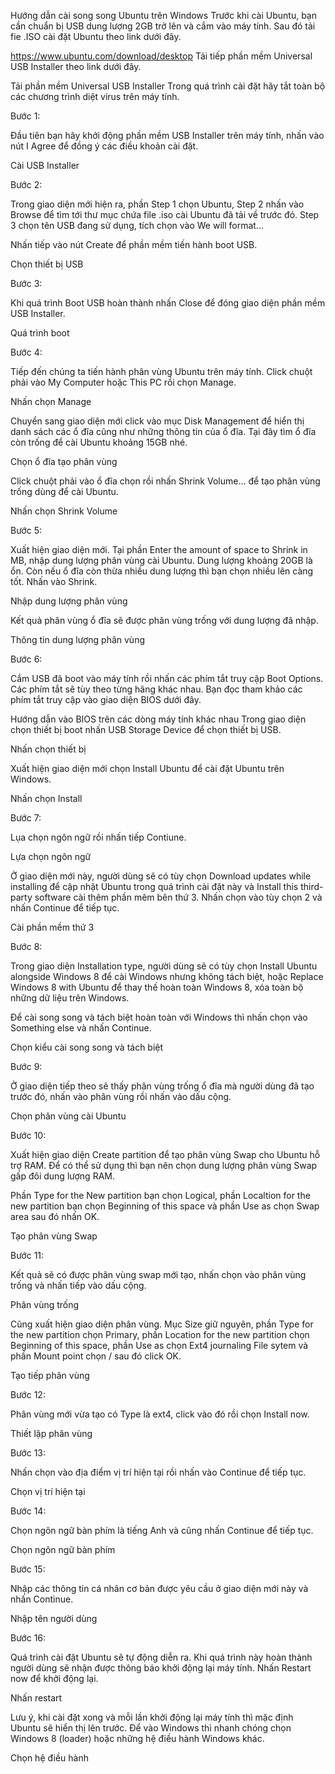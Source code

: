 Hướng dẫn cài song song Ubuntu trên Windows
Trước khi cài Ubuntu, bạn cần chuẩn bị USB dung lượng 2GB trở lên và cắm vào máy tính. Sau đó tải fie .ISO cài đặt Ubuntu theo link dưới đây.

https://www.ubuntu.com/download/desktop
Tải tiếp phần mềm Universal USB Installer theo link dưới đây.

Tải phần mềm Universal USB Installer
Trong quá trình cài đặt hãy tắt toàn bộ các chương trình diệt virus trên máy tính.

Bước 1:

Đầu tiên bạn hãy khởi động phần mềm USB Installer trên máy tính, nhấn vào nút I Agree để đồng ý các điều khoản cài đặt.

Cài USB Installer

Bước 2:

Trong giao diện mới hiện ra, phần Step 1 chọn Ubuntu, Step 2 nhấn vào Browse để tìm tới thư mục chứa file .iso cài Ubuntu đã tải về trước đó. Step 3 chọn tên USB đang sử dụng, tích chọn vào We will format...

Nhấn tiếp vào nút Create để phần mềm tiến hành boot USB.

Chọn thiết bị USB

Bước 3:

Khi quá trình Boot USB hoàn thành nhấn Close để đóng giao diện phần mềm USB Installer.

Quá trình boot

Bước 4:

Tiếp đến chúng ta tiến hành phân vùng Ubuntu trên máy tính. Click chuột phải vào My Computer hoặc This PC rồi chọn Manage.

Nhấn chọn Manage

Chuyển sang giao diện mới click vào mục Disk Management để hiển thị danh sách các ổ đĩa cũng như những thông tin của ổ đĩa. Tại đây tìm ổ đĩa còn trống để cài Ubuntu khoảng 15GB nhé.

Chọn ổ đĩa tạo phân vùng

Click chuột phải vào ổ đĩa chọn rồi nhấn Shrink Volume… để tạo phân vùng trống dùng để cài Ubuntu.

Nhấn chọn Shrink Volume

Bước 5:

Xuất hiện giao diện mới. Tại phần Enter the amount of space to Shrink in MB, nhập dung lượng phân vùng cài Ubuntu. Dung lượng khoảng 20GB là ổn. Còn nếu ổ đĩa còn thừa nhiều dung lượng thì bạn chọn nhiều lên càng tốt. Nhấn vào Shrink.

Nhập dung lượng phân vùng

Kết quả phân vùng ổ đĩa sẽ được phân vùng trống với dung lượng đã nhập.

Thông tin dung lượng phân vùng

Bước 6:

Cắm USB đã boot vào máy tính rồi nhấn các phím tắt truy cập Boot Options. Các phím tắt sẽ tùy theo từng hãng khác nhau. Bạn đọc tham khảo các phím tắt truy cập vào giao diện BIOS dưới đây.

Hướng dẫn vào BIOS trên các dòng máy tính khác nhau
Trong giao diện chọn thiết bị boot nhấn USB Storage Device để chọn thiết bị USB.

Nhấn chọn thiết bị

Xuất hiện giao diện mới chọn Install Ubuntu để cài đặt Ubuntu trên Windows.

Nhấn chọn Install

Bước 7:

Lụa chọn ngôn ngữ rồi nhấn tiếp Contiune.

Lựa chọn ngôn ngữ

Ở giao diện mới này, người dùng sẽ có tùy chọn Download updates while installing để cập nhật Ubuntu trong quá trình cài đặt này và Install this third-party software cài thêm phần mêm bên thứ 3. Nhấn chọn vào tùy chọn 2 và nhấn Continue để tiếp tục.

Cài phần mềm thứ 3

Bước 8:

Trong giao diện Installation type, người dùng sẽ có tùy chọn Install Ubuntu alongside Windows 8 để cài Windows nhưng không tách biệt, hoặc Replace Windows 8 with Ubuntu để thay thế hoàn toàn Windows 8, xóa toàn bộ những dữ liệu trên Windows.

Để cài song song và tách biệt hoàn toàn với Windows thì nhấn chọn vào Something else và nhấn Continue.

Chọn kiểu cài song song và tách biệt

Bước 9:

Ở giao diện tiếp theo sẽ thấy phân vùng trống ổ đĩa mà người dùng đã tạo trước đó, nhấn vào phân vùng rồi nhấn vào dấu cộng.

Chọn phân vùng cài Ubuntu

Bước 10:

Xuất hiện giao diện Create partition để tạo phân vùng Swap cho Ubuntu hỗ trợ RAM. Để có thể sử dụng thì bạn nên chọn dung lượng phân vùng Swap gấp đôi dung lượng RAM.

Phần Type for the New partition bạn chọn Logical, phần Localtion for the new partition bạn chọn Beginning of this space và phần Use as chọn Swap area sau đó nhấn OK.

Tạo phân vùng Swap

Bước 11:

Kết quả sẽ có được phân vùng swap mới tạo, nhấn chọn vào phân vùng trống và nhấn tiếp vào dấu cộng.

Phân vùng trống 

Cũng xuất hiện giao diện phân vùng. Mục Size giữ nguyên, phần Type for the new partition chọn Primary, phần Location for the new partition chọn Beginning of this space, phần Use as chọn Ext4 journaling File sytem và phần Mount point chọn / sau đó click OK.

Tạo tiếp phân vùng

Bước 12:

Phân vùng mới vừa tạo có Type là ext4, click vào đó rồi chọn Install now.

Thiết lập phân vùng 

Bước 13:

Nhấn chọn vào địa điểm vị trí hiện tại rồi nhấn vào Continue để tiếp tục.

Chọn vị trí hiện tại

Bước 14:

Chọn ngôn ngữ bàn phím là tiếng Anh và cũng nhấn Continue để tiếp tục.

Chọn ngôn ngữ bàn phím

Bước 15:

Nhập các thông tin cá nhân cơ bản được yêu cầu ở giao diện mới này và nhấn Continue.

Nhập tên người dùng

Bước 16:

Quá trình cài đặt Ubuntu sẽ tự động diễn ra. Khi quá trình này hoàn thành người dùng sẽ nhận được thông báo khởi động lại máy tính. Nhấn Restart now để khởi động lại.

Nhấn restart 

Lưu ý, khi cài đặt xong và mỗi lần khởi động lại máy tính thì mặc định Ubuntu sẽ hiển thị lên trước. Để vào Windows thì nhanh chóng chọn Windows 8 (loader) hoặc những hệ điều hành Windows khác.

Chọn hệ điều hành
